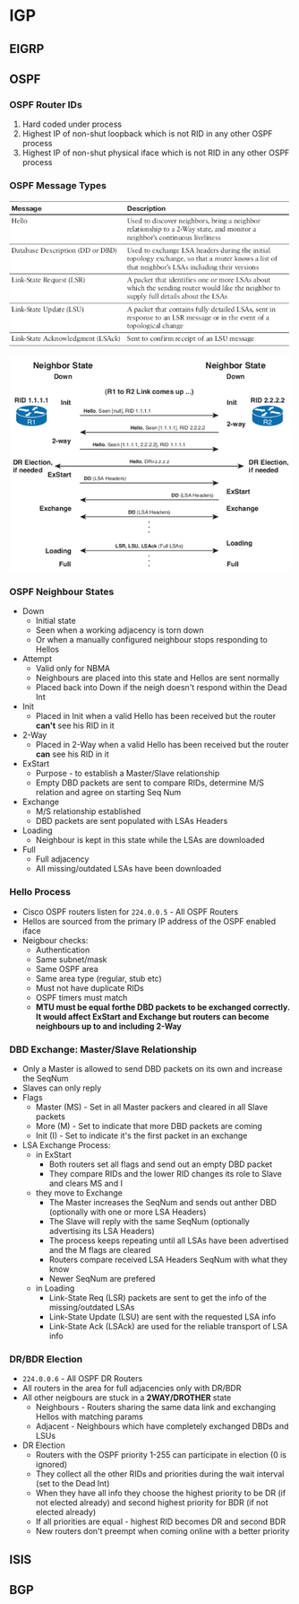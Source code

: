# IGP
## EIGRP

## OSPF
### OSPF Router IDs
1. Hard coded  under process
2. Highest IP of non-shut loopback which is not RID in any other OSPF process
3. Highest IP of non-shut physical iface which is not RID in any other OSPF process

### OSPF Message Types
![alt text](pics/OSPF01.png "OSPF Messages")

![alt text](pics/OSPF02.png "OSPF LSDB Exchange")

### OSPF Neighbour States
* Down
  * Initial state
  * Seen when a working adjacency is torn down
  * Or when a manually configured neighbour stops responding to Hellos
* Attempt
  * Valid only for NBMA
  * Neighbours are placed into this state and Hellos are sent normally
  * Placed back into Down if the neigh doesn't respond within the Dead Int
* Init
  * Placed in Init when a valid Hello has been received but the router **can't** see his RID in it
* 2-Way
  * Placed in 2-Way when a valid Hello has been received but the router **can** see his RID in it
* ExStart
  * Purpose - to establish a Master/Slave relationship
  * Empty DBD packets are sent to compare RIDs, determine M/S relation and agree on starting Seq Num
* Exchange
  * M/S relationship established
  * DBD packets are sent populated with LSAs Headers
* Loading
  * Neighbour is kept in this state while the LSAs are downloaded
* Full
  * Full adjacency
  * All missing/outdated LSAs have been downloaded
  
### Hello Process
* Cisco OSPF routers listen for `224.0.0.5` - All OSPF Routers
* Hellos are sourced from the primary IP address of the OSPF enabled iface
* Neigbour checks:
  * Authentication
  * Same subnet/mask
  * Same OSPF area
  * Same area type (regular, stub etc)
  * Must not have duplicate RIDs
  * OSPF timers must match
  * **MTU must be equal forthe DBD packets to be exchanged correctly. It would affect ExStart and 
  Exchange but routers can become neighbours up to and including 2-Way**

### DBD Exchange: Master/Slave Relationship
* Only a Master is allowed to send DBD packets on its own and increase the SeqNum
* Slaves can only reply
* Flags
  * Master (MS) - Set in all Master packers and cleared in all Slave packets
  * More (M) - Set to indicate that more DBD packets are coming
  * Init (I) - Set to indicate it's the first packet in an exchange
* LSA Exchange Process:
  * in ExStart
    * Both routers set all flags and send out an empty DBD packet
    * They compare RIDs and the lower RID changes its role to Slave and clears MS and I
  * they move to Exchange
    * The Master increases the SeqNum and sends out anther DBD (optionally with one or more LSA 
  Headers)
    * The Slave will reply with the same SeqNum (optionally advertising its LSA Headers)
    * The process keeps repeating until all LSAs have been advertised and the M flags are cleared
    * Routers compare received LSA Headers SeqNum with what they know
    * Newer SeqNum are prefered
  * in Loading
    * Link-State Req (LSR) packets are sent to get the info of the missing/outdated LSAs
    * Link-State Update (LSU) are sent with the requested LSA info
    * Link-State Ack (LSAck) are used for the reliable transport of LSA info

### DR/BDR Election
* `224.0.0.6` - All OSPF DR Routers
* All routers in the area for full adjacencies only with DR/BDR
* All other neigbours are stuck in a **2WAY/DROTHER** state
  * Neighbours - Routers sharing the same data link and exchanging Hellos with matching params
  * Adjacent - Neighbours which have completely exchanged DBDs and LSUs 
* DR Election
  * Routers with the OSPF priority 1-255 can participate in election (0 is ignored)
  * They collect all the other RIDs and priorities during the wait interval (set to the Dead Int)
  * When they have all info they choose the highest priority to be DR (if not elected already) and 
  second highest priority for BDR (if not elected already)
  * If all priorities are equal - highest RID becomes DR and second BDR
  * New routers don't preempt when coming online with a better priority
  
## ISIS

## BGP